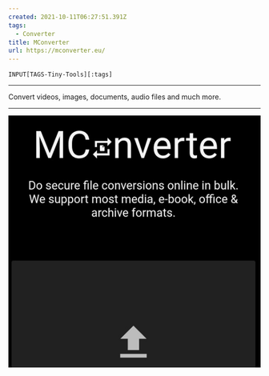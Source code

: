 ```yaml
---
created: 2021-10-11T06:27:51.391Z
tags: 
  - Converter
title: MConverter
url: https://mconverter.eu/
---
```

```meta-bind
INPUT[TAGS-Tiny-Tools][:tags]
```

___
Convert videos, images, documents, audio files and much more.
___

![](_attachments/mconverter.jpg)
